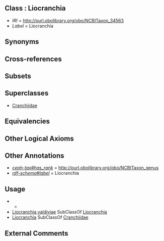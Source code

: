 
## Class : Liocranchia

 * *IRI* = http://purl.obolibrary.org/obo/NCBITaxon_34563
 * *Label* = Liocranchia

## Synonyms


## Cross-references


## Subsets


## Superclasses

 * [Cranchiidae](../../NCBITaxon/60/NCBITaxon_34560.md)

## Equivalencies


## Other Logical Axioms


## Other Annotations

 * *[ceph-tax#has_rank](../../ceph-tax#has/nk/ceph-tax#has_rank.md)* = http://purl.obolibrary.org/obo/NCBITaxon_genus
 * *[rdf-schema#label](../../el/rdf-schema#label.md)* = Liocranchia

## Usage

 * -
 * [Liocranchia valdiviae](../../NCBITaxon/64/NCBITaxon_34564.md) SubClassOf [Liocranchia](../../NCBITaxon/63/NCBITaxon_34563.md)
 * [Liocranchia](../../NCBITaxon/63/NCBITaxon_34563.md) SubClassOf [Cranchiidae](../../NCBITaxon/60/NCBITaxon_34560.md)

## External Comments

